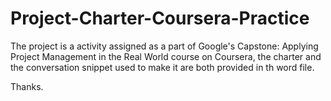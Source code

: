 # Project-Charter-Coursera-Practice

The project is a activity assigned as a part of Google's Capstone: Applying Project Management 
in the Real World course on Coursera, the charter and the conversation snippet used to make it are both provided in th word file.

Thanks.
